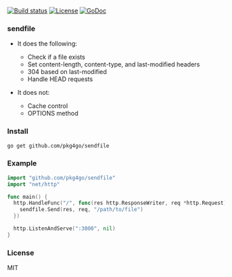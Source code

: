 
[![Build status][travis-img]][travis-url]
[![License][license-img]][license-url]
[![GoDoc][doc-img]][doc-url]

### sendfile

* It does the following:
  - Check if a file exists
  - Set content-length, content-type, and last-modified headers
  - 304 based on last-modified
  - Handle HEAD requests

* It does not:
  - Cache control
  - OPTIONS method

### Install

```bash
go get github.com/pkg4go/sendfile
```

### Example

```go
import "github.com/pkg4go/sendfile"
import "net/http"

func main() {
  http.HandleFunc("/", func(res http.ResponseWriter, req *http.Request) {
    sendfile.Send(res, req, "/path/to/file")
  })

  http.ListenAndServe(":3000", nil)
}
```

### License
MIT

[doc-img]: http://img.shields.io/badge/GoDoc-reference-green.svg?style=flat-square
[doc-url]: http://godoc.org/github.com/pkg4go/sendfile
[travis-img]: https://img.shields.io/travis/pkg4go/sendfile.svg?style=flat-square
[travis-url]: https://travis-ci.org/pkg4go/sendfile
[license-img]: http://img.shields.io/badge/license-MIT-green.svg?style=flat-square
[license-url]: http://opensource.org/licenses/MIT
